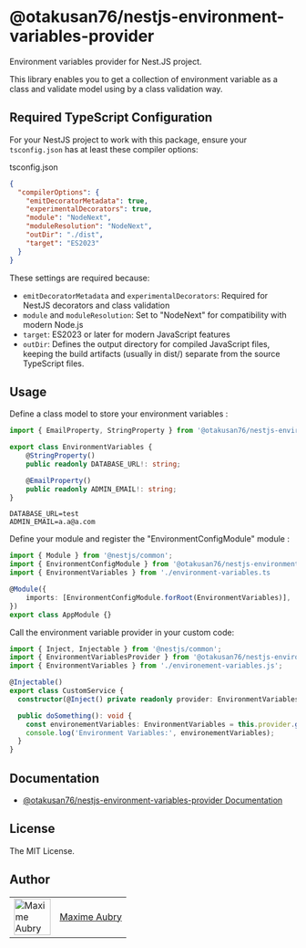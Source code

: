 # @otakusan76/nestjs-environment-variables-provider
Environment variables provider for Nest.JS project.

This library enables you to get a collection of environment variable as a class and validate model using by a class validation way.

## Required TypeScript Configuration
For your NestJS project to work with this package, ensure your `tsconfig.json` has at least these compiler options:

tsconfig.json
``` JSON
{
  "compilerOptions": {
    "emitDecoratorMetadata": true,
    "experimentalDecorators": true,
    "module": "NodeNext",
    "moduleResolution": "NodeNext",
    "outDir": "./dist",
    "target": "ES2023"
  }
}
```

These settings are required because:
- `emitDecoratorMetadata` and `experimentalDecorators`: Required for NestJS decorators and class validation
- `module` and `moduleResolution`: Set to "NodeNext" for compatibility with modern Node.js
- `target`: ES2023 or later for modern JavaScript features
- `outDir`: Defines the output directory for compiled JavaScript files, keeping the build artifacts (usually in dist/) separate from the source TypeScript files.

## Usage
Define a class model to store your environment variables :

``` Typescript
import { EmailProperty, StringProperty } from '@otakusan76/nestjs-environment-variables-provider';

export class EnvironmentVariables {
    @StringProperty()
    public readonly DATABASE_URL!: string;

    @EmailProperty()
    public readonly ADMIN_EMAIL!: string;
}
```

``` env
DATABASE_URL=test
ADMIN_EMAIL=a.a@a.com
```

Define your module and register the "EnvironmentConfigModule" module :

``` Typescript
import { Module } from '@nestjs/common';
import { EnvironmentConfigModule } from '@otakusan76/nestjs-environment-variables-provider';
import { EnvironmentVariables } from './environment-variables.ts

@Module({
    imports: [EnvironmentConfigModule.forRoot(EnvironmentVariables)],
})
export class AppModule {}
```

Call the environment variable provider in your custom code:

``` Typescript
import { Inject, Injectable } from '@nestjs/common';
import { EnvironmentVariablesProvider } from '@otakusan76/nestjs-environment-variables-provider';
import { EnvironmentVariables } from './environement-variables.js';

@Injectable()
export class CustomService {
  constructor(@Inject() private readonly provider: EnvironmentVariablesProvider) {}

  public doSomething(): void {
    const environementVariables: EnvironmentVariables = this.provider.getEnvironmentVariables(EnvironmentVariables);
    console.log('Environment Variables:', environementVariables);
  }
}
```

## Documentation

- [@otakusan76/nestjs-environment-variables-provider Documentation](https://maxime-aubry.github.io/nestjs-utils-environment-variables-provider)

## License

The MIT License.

## Author

<table>
  <tr>
    <td >
      <img src="https://avatars.githubusercontent.com/u/6122959?v=4&s=128" width="64" height="64" alt="Maxime Aubry">
    </td>
    <td>
      <a href="https://github.com/maxime-aubry">Maxime Aubry</a>
    </td>
  </tr>
</table>
